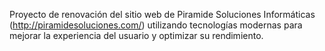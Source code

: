 Proyecto de renovación del sitio web de Piramide Soluciones Informáticas (http://piramidesoluciones.com/) utilizando tecnologías modernas para mejorar la experiencia del usuario y optimizar su rendimiento.
